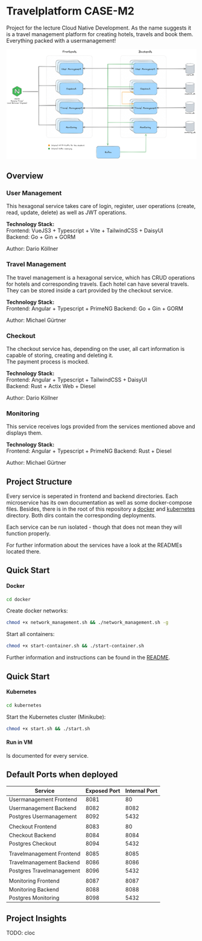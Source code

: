 # Travelplatform CASE-M2
Project for the lecture Cloud Native Development.
As the name suggests it is a travel management platform for creating hotels, travels and book them. Everything packed with a usermanagement!

![overview_architecture.png](ressources/overview_architecture.png)
## Overview
### User Management
This hexagonal service takes care of login, register, user operations (create, read, update, delete) as well as JWT operations.

**Technology Stack:**  
Frontend: VueJS3 + Typescript + Vite + TailwindCSS + DaisyUI  
Backend: Go + Gin + GORM

Author: Dario Köllner

### Travel Management
The travel management is a hexagonal service, which has CRUD operations for hotels and corresponding travels. Each hotel can have several travels.
They can be stored inside a cart provided by the checkout service.  

**Technology Stack:**  
Frontend: Angular + Typescript + PrimeNG
Backend: Go + Gin + GORM

Author: Michael Gürtner

### Checkout
The checkout service has, depending on the user, all cart information is capable of storing, creating and deleting it.  
The payment process is mocked.

**Technology Stack:**  
Frontend: Angular + Typescript + TailwindCSS + DaisyUI  
Backend: Rust + Actix Web + Diesel

Author: Dario Köllner

### Monitoring
This service receives logs provided from the services mentioned above and displays them.

**Technology Stack:**  
Frontend: Angular + Typescript + PrimeNG
Backend: Rust + Diesel

Author: Michael Gürtner

## Project Structure
Every service is seperated in frontend and backend directories. Each microservice has its own documentation as well as some docker-compose files.
Besides, there is in the root of this repository a [docker](docker) and [kubernetes](kubernetes) directory. Both dirs contain the corresponding deployments.

Each service can be run isolated - though that does not mean they will function properly.

For further information about the services have a look at the READMEs located there.

## Quick Start
#### Docker
```bash
cd docker
```

Create docker networks:
```bash
chmod +x network_management.sh && ./network_management.sh -g
```

Start all containers:
```bash
chmod +x start-container.sh && ./start-container.sh
```
Further information and instructions can be found in the [README](docker/README.md).

## Quick Start
#### Kubernetes
```bash
cd kubernetes
```
Start the Kubernetes cluster (Minikube):
```bash
chmod +x start.sh && ./start.sh
```

#### Run in VM
Is documented for every service. 
## Default Ports when deployed
| **Service**                | **Exposed Port** | **Internal Port** |
|----------------------------|------------------|-------------------|
| Usermanagement Frontend    | 8081             | 80                |
| Usermanagement Backend     | 8082             | 8082              |
| Postgres Usermanagement    | 8092             | 5432              |
|                            |                  |                   |
| Checkout Frontend          | 8083             | 80                |
| Checkout Backend           | 8084             | 8084              |
| Postgres Checkout          | 8094             | 5432              |
|                            |                  |                   |
| Travelmanagement Frontend  | 8085             | 8085              |
| Travelmanagement Backend   | 8086             | 8086              |
| Postgres Travelmanagement  | 8096             | 5432              |
|                            |                  |                   |
| Monitoring Frontend        | 8087             | 8087              |
| Monitoring Backend         | 8088             | 8088              |
| Postgres Monitoring        | 8098             | 5432              |


## Project Insights 
TODO: cloc